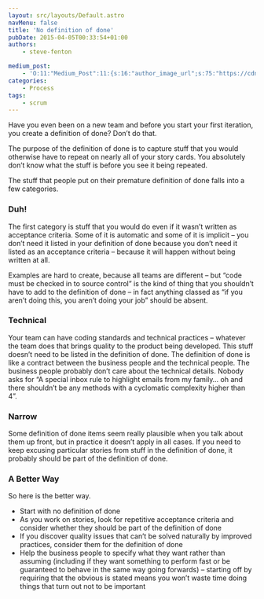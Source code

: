 ```yaml
---
layout: src/layouts/Default.astro
navMenu: false
title: 'No definition of done'
pubDate: 2015-04-05T00:33:54+01:00
authors:
    - steve-fenton

medium_post:
    - 'O:11:"Medium_Post":11:{s:16:"author_image_url";s:75:"https://cdn-images-1.medium.com/fit/c/400/400/1*eXkhfEuF41g5W_xnc_ydLA.jpeg";s:10:"author_url";s:38:"https://medium.com/@steve.fenton.co.uk";s:11:"byline_name";N;s:12:"byline_email";N;s:10:"cross_link";s:3:"yes";s:2:"id";s:12:"3a7c07764dc9";s:21:"follower_notification";s:3:"yes";s:7:"license";s:19:"all-rights-reserved";s:14:"publication_id";s:2:"-1";s:6:"status";s:5:"draft";s:3:"url";s:51:"https://medium.com/@steve.fenton.co.uk/3a7c07764dc9";}'
categories:
    - Process
tags:
    - scrum
---
```


Have you even been on a new team and before you start your first iteration, you create a definition of done? Don’t do that.

The purpose of the definition of done is to capture stuff that you would otherwise have to repeat on nearly all of your story cards. You absolutely don’t know what the stuff is before you see it being repeated.

The stuff that people put on their premature definition of done falls into a few categories.

### Duh!

The first category is stuff that you would do even if it wasn’t written as acceptance criteria. Some of it is automatic and some of it is implicit – you don’t need it listed in your definition of done because you don’t need it listed as an acceptance criteria – because it will happen without being written at all.

Examples are hard to create, because all teams are different – but “code must be checked in to source control” is the kind of thing that you shouldn’t have to add to the definition of done – in fact anything classed as “if you aren’t doing this, you aren’t doing your job” should be absent.

### Technical

Your team can have coding standards and technical practices – whatever the team does that brings quality to the product being developed. This stuff doesn’t need to be listed in the definition of done. The definition of done is like a contract between the business people and the technical people. The business people probably don’t care about the technical details. Nobody asks for “A special inbox rule to highlight emails from my family… oh and there shouldn’t be any methods with a cyclomatic complexity higher than 4”.

### Narrow

Some definition of done items seem really plausible when you talk about them up front, but in practice it doesn’t apply in all cases. If you need to keep excusing particular stories from stuff in the definition of done, it probably should be part of the definition of done.

### A Better Way

So here is the better way.

- Start with no definition of done
- As you work on stories, look for repetitive acceptance criteria and consider whether they should be part of the definition of done
- If you discover quality issues that can’t be solved naturally by improved practices, consider them for the definition of done
- Help the business people to specify what they want rather than assuming (including if they want something to perform fast or be guaranteed to behave in the same way going forwards) – starting off by requiring that the obvious is stated means you won’t waste time doing things that turn out not to be important